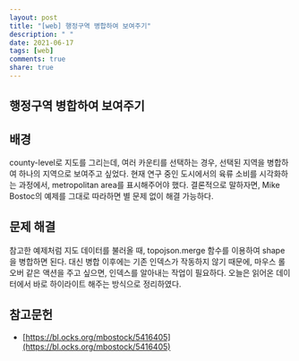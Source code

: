 ```yaml
---
layout: post
title: "[web] 행정구역 병합하여 보여주기"
description: " "
date: 2021-06-17
tags: [web]
comments: true
share: true
---
```


## 행정구역 병합하여 보여주기

## 배경

county-level로 지도를 그리는데, 여러 카운티를 선택하는 경우, 선택된 지역을 병합하여 하나의 지역으로 보여주고 싶었다.
현재 연구 중인 도시에서의 육류 소비를 시각화하는 과정에서, metropolitan area를 표시해주어야 했다.
결론적으로 ​말하자면, Mike Bostoc의 예제를 그대로 따라하면 별 문제 없이 해결 가능하다.

## 문제 해결

참고한 예제처럼 지도 데이터를 불러올 때, topojson.merge 함수를 이용하여 shape을 병합하면 된다.
대신 병합 이후에는 기존 인덱스가 작동하지 않기 때문에, 마우스 롤오버 같은 액션을 주고 싶으면, 인덱스를 알아내는 작업이 필요하다.
오늘은 읽어온 데이터에서 바로 하이라이트 해주는 방식으로 정리하였다.

## 참고문헌

* [https://bl.ocks.org/mbostock/5416405](https://bl.ocks.org/mbostock/5416405)
